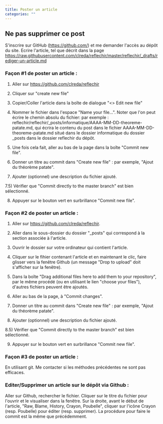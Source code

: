```yaml
---
title: Poster un article
categories: ""
---
```


## Ne pas supprimer ce post             ##

S'inscrire sur GitHub (https://github.com/) et me demander l'accès au dépôt du site. Ecrire l'article, tel que décrit dans la page https://raw.githubusercontent.com/clreda/reflechir/master/reflechir/_drafts/rediger-un-article.md

### Façon #1 de poster un article : ###

1) Aller sur https://github.com/clreda/reflechir

2) Cliquer sur "create new file"

3) Copier/Coller l'article dans la boîte de dialogue "<> Edit new file"

4) Nommer le fichier dans l'espace "Name your file...". Noter que l'on peut écrire le chemin absolu du fichier: par exemple : reflechir/reflechir/_posts/informatique/AAAA-MM-DD-theoreme-patate.md, qui écrira le contenu du post dans le fichier AAAA-MM-DD-theoreme-patate.md situé dans le dossier informatique du dossier _posts dans le dossier reflechir du dépôt.

5) Une fois cela fait, aller au bas de la page dans la boîte "Commit new file".

6) Donner un titre au commit dans "Create new file" : par exemple, "Ajout du théorème patate".

7) Ajouter (optionnel) une description du fichier ajouté.

7.5) Vérifier que "Commit directly to the master branch" est bien sélectionné.

8) Appuyer sur le bouton vert en surbrillance "Commit new file".

### Façon #2 de poster un article : ##

1) Aller sur https://github.com/clreda/reflechir.

2) Aller dans le sous-dossier du dossier "_posts" qui correspond à la section associée à l'article.

3) Ouvrir le dossier sur votre ordinateur qui contient l'article.

4) Cliquer sur le fihier contenant l'article et en maintenant le clic, faire glisser vers la fenêtre Github (un message "Drop to upload" doit s'afficher sur la fenêtre).

5) Dans la boîte "Drag additional files here to add them to your repository", par le même procédé (ou en utilisant le lien "choose your files"), d'autres fichiers peuvent être ajoutés. 

6) Aller au bas de la page, à "Commit changes".

7) Donner un titre au commit dans "Create new file" : par exemple, "Ajout du théorème patate".

8) Ajouter (optionnel) une description du fichier ajouté.

8.5) Vérifier que "Commit directly to the master branch" est bien sélectionné.

9) Appuyer sur le bouton vert en surbrillance "Commit new file".

### Façon #3 de poster un article : ##

En utilisant git. Me contacter si les méthodes précédentes ne sont pas efficaces.

### Editer/Supprimer un article sur le dépôt via Github : ##

Aller sur Github, rechercher le fichier. Cliquer sur le titre du fichier pour l'ouvrir et le visualiser dans la fenêtre. Sur la droite, avant le début de l'article, "Raw, Blame, History, Crayon, Poubelle", cliquer sur l'icône Crayon (resp. Poubelle) pour éditer (resp. supprimer). La procédure pour faire le commit est la même que précédemment.


